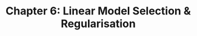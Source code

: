 ---
title: "Chapter 6: Linear Model Selection & Regularisation"
categories:
  - Technical 
toc: true
---